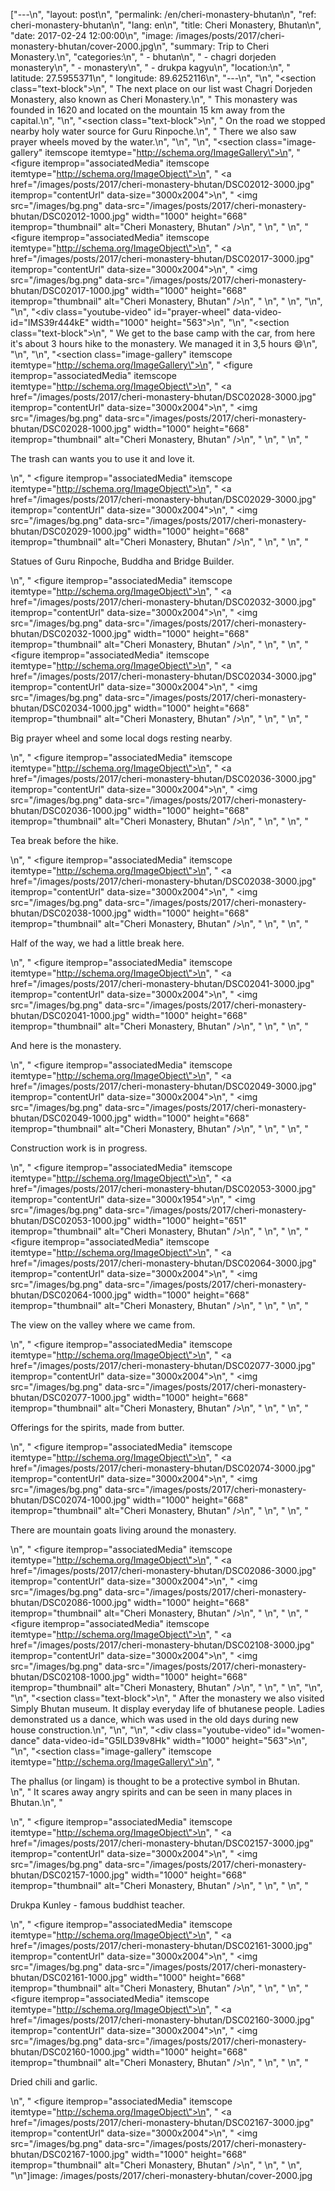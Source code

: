 ["---\n", "layout:     post\n", "permalink:  /en/cheri-monastery-bhutan\n", "ref:        cheri-monastery-bhutan\n", "lang:       en\n", "title:      Cheri Monastery, Bhutan\n", "date:       2017-02-24 12:00:00\n", "image:      /images/posts/2017/cheri-monastery-bhutan/cover-2000.jpg\n", "summary:    Trip to Cheri Monastery.\n", "categories:\n", "  - bhutan\n", "  - chagri dorjeden monastery\n", "  - monastery\n", "  - drukpa kagyu\n", "location:\n", "  latitude:  27.5955371\n", "  longitude: 89.6252116\n", "---\n", "\n", "<section class=\"text-block\">\n", "  The next place on our list wast Chagri Dorjeden Monastery, also known as Cheri Monastery.\n", "  This monastery was founded in 1620 and located on the mountain 15 km away from the capital.\n", "</section>\n", "<section class=\"text-block\">\n", "  On the road we stopped nearby holy water source for Guru Rinpoche.\n", "  There we also saw prayer wheels moved by the water.\n", "</section>\n", "\n", "<section class=\"image-gallery\" itemscope itemtype=\"http://schema.org/ImageGallery\">\n", "  <figure itemprop=\"associatedMedia\" itemscope itemtype=\"http://schema.org/ImageObject\">\n", "    <a href=\"/images/posts/2017/cheri-monastery-bhutan/DSC02012-3000.jpg\" itemprop=\"contentUrl\" data-size=\"3000x2004\">\n", "      <img src=\"/images/bg.png\" data-src=\"/images/posts/2017/cheri-monastery-bhutan/DSC02012-1000.jpg\" width=\"1000\" height=\"668\" itemprop=\"thumbnail\" alt=\"Cheri Monastery, Bhutan\" />\n", "    </a>\n", "  </figure>\n", "  <figure itemprop=\"associatedMedia\" itemscope itemtype=\"http://schema.org/ImageObject\">\n", "    <a href=\"/images/posts/2017/cheri-monastery-bhutan/DSC02017-3000.jpg\" itemprop=\"contentUrl\" data-size=\"3000x2004\">\n", "      <img src=\"/images/bg.png\" data-src=\"/images/posts/2017/cheri-monastery-bhutan/DSC02017-1000.jpg\" width=\"1000\" height=\"668\" itemprop=\"thumbnail\" alt=\"Cheri Monastery, Bhutan\" />\n", "    </a>\n", "  </figure>\n", "</section>\n", "\n", "<div class=\"youtube-video\" id=\"prayer-wheel\" data-video-id=\"IMS39r444kE\" width=\"1000\" height=\"563\"></div>\n", "\n", "<section class=\"text-block\">\n", "  We get to the base camp with the car, from here it's about 3 hours hike to the monastery. We managed it in 3,5 hours :smile:\n", "</section>\n", "\n", "<section class=\"image-gallery\" itemscope itemtype=\"http://schema.org/ImageGallery\">\n", "  <figure itemprop=\"associatedMedia\" itemscope itemtype=\"http://schema.org/ImageObject\">\n", "    <a href=\"/images/posts/2017/cheri-monastery-bhutan/DSC02028-3000.jpg\" itemprop=\"contentUrl\" data-size=\"3000x2004\">\n", "      <img src=\"/images/bg.png\" data-src=\"/images/posts/2017/cheri-monastery-bhutan/DSC02028-1000.jpg\" width=\"1000\" height=\"668\" itemprop=\"thumbnail\" alt=\"Cheri Monastery, Bhutan\" />\n", "    </a>\n", "  </figure>\n", "  <p>The trash can wants you to use it and love it.</p>\n", "  <figure itemprop=\"associatedMedia\" itemscope itemtype=\"http://schema.org/ImageObject\">\n", "    <a href=\"/images/posts/2017/cheri-monastery-bhutan/DSC02029-3000.jpg\" itemprop=\"contentUrl\" data-size=\"3000x2004\">\n", "      <img src=\"/images/bg.png\" data-src=\"/images/posts/2017/cheri-monastery-bhutan/DSC02029-1000.jpg\" width=\"1000\" height=\"668\" itemprop=\"thumbnail\" alt=\"Cheri Monastery, Bhutan\" />\n", "    </a>\n", "  </figure>\n", "  <p>Statues of Guru Rinpoche, Buddha and Bridge Builder.</p>\n", "  <figure itemprop=\"associatedMedia\" itemscope itemtype=\"http://schema.org/ImageObject\">\n", "    <a href=\"/images/posts/2017/cheri-monastery-bhutan/DSC02032-3000.jpg\" itemprop=\"contentUrl\" data-size=\"3000x2004\">\n", "      <img src=\"/images/bg.png\" data-src=\"/images/posts/2017/cheri-monastery-bhutan/DSC02032-1000.jpg\" width=\"1000\" height=\"668\" itemprop=\"thumbnail\" alt=\"Cheri Monastery, Bhutan\" />\n", "    </a>\n", "  </figure>\n", "  <figure itemprop=\"associatedMedia\" itemscope itemtype=\"http://schema.org/ImageObject\">\n", "    <a href=\"/images/posts/2017/cheri-monastery-bhutan/DSC02034-3000.jpg\" itemprop=\"contentUrl\" data-size=\"3000x2004\">\n", "      <img src=\"/images/bg.png\" data-src=\"/images/posts/2017/cheri-monastery-bhutan/DSC02034-1000.jpg\" width=\"1000\" height=\"668\" itemprop=\"thumbnail\" alt=\"Cheri Monastery, Bhutan\" />\n", "    </a>\n", "  </figure>\n", "  <p>Big prayer wheel and some local dogs resting nearby.</p>\n", "  <figure itemprop=\"associatedMedia\" itemscope itemtype=\"http://schema.org/ImageObject\">\n", "    <a href=\"/images/posts/2017/cheri-monastery-bhutan/DSC02036-3000.jpg\" itemprop=\"contentUrl\" data-size=\"3000x2004\">\n", "      <img src=\"/images/bg.png\" data-src=\"/images/posts/2017/cheri-monastery-bhutan/DSC02036-1000.jpg\" width=\"1000\" height=\"668\" itemprop=\"thumbnail\" alt=\"Cheri Monastery, Bhutan\" />\n", "    </a>\n", "  </figure>\n", "  <p>Tea break before the hike.</p>\n", "  <figure itemprop=\"associatedMedia\" itemscope itemtype=\"http://schema.org/ImageObject\">\n", "    <a href=\"/images/posts/2017/cheri-monastery-bhutan/DSC02038-3000.jpg\" itemprop=\"contentUrl\" data-size=\"3000x2004\">\n", "      <img src=\"/images/bg.png\" data-src=\"/images/posts/2017/cheri-monastery-bhutan/DSC02038-1000.jpg\" width=\"1000\" height=\"668\" itemprop=\"thumbnail\" alt=\"Cheri Monastery, Bhutan\" />\n", "    </a>\n", "  </figure>\n", "  <p>Half of the way, we had a little break here.</p>\n", "  <figure itemprop=\"associatedMedia\" itemscope itemtype=\"http://schema.org/ImageObject\">\n", "    <a href=\"/images/posts/2017/cheri-monastery-bhutan/DSC02041-3000.jpg\" itemprop=\"contentUrl\" data-size=\"3000x2004\">\n", "      <img src=\"/images/bg.png\" data-src=\"/images/posts/2017/cheri-monastery-bhutan/DSC02041-1000.jpg\" width=\"1000\" height=\"668\" itemprop=\"thumbnail\" alt=\"Cheri Monastery, Bhutan\" />\n", "    </a>\n", "  </figure>\n", "  <p>And here is the monastery.</p>\n", "  <figure itemprop=\"associatedMedia\" itemscope itemtype=\"http://schema.org/ImageObject\">\n", "    <a href=\"/images/posts/2017/cheri-monastery-bhutan/DSC02049-3000.jpg\" itemprop=\"contentUrl\" data-size=\"3000x2004\">\n", "      <img src=\"/images/bg.png\" data-src=\"/images/posts/2017/cheri-monastery-bhutan/DSC02049-1000.jpg\" width=\"1000\" height=\"668\" itemprop=\"thumbnail\" alt=\"Cheri Monastery, Bhutan\" />\n", "    </a>\n", "  </figure>\n", "  <p>Construction work is in progress.</p>\n", "  <figure itemprop=\"associatedMedia\" itemscope itemtype=\"http://schema.org/ImageObject\">\n", "    <a href=\"/images/posts/2017/cheri-monastery-bhutan/DSC02053-3000.jpg\" itemprop=\"contentUrl\" data-size=\"3000x1954\">\n", "      <img src=\"/images/bg.png\" data-src=\"/images/posts/2017/cheri-monastery-bhutan/DSC02053-1000.jpg\" width=\"1000\" height=\"651\" itemprop=\"thumbnail\" alt=\"Cheri Monastery, Bhutan\" />\n", "    </a>\n", "  </figure>\n", "  <figure itemprop=\"associatedMedia\" itemscope itemtype=\"http://schema.org/ImageObject\">\n", "    <a href=\"/images/posts/2017/cheri-monastery-bhutan/DSC02064-3000.jpg\" itemprop=\"contentUrl\" data-size=\"3000x2004\">\n", "      <img src=\"/images/bg.png\" data-src=\"/images/posts/2017/cheri-monastery-bhutan/DSC02064-1000.jpg\" width=\"1000\" height=\"668\" itemprop=\"thumbnail\" alt=\"Cheri Monastery, Bhutan\" />\n", "    </a>\n", "  </figure>\n", "  <p>The view on the valley where we came from.</p>\n", "  <figure itemprop=\"associatedMedia\" itemscope itemtype=\"http://schema.org/ImageObject\">\n", "    <a href=\"/images/posts/2017/cheri-monastery-bhutan/DSC02077-3000.jpg\" itemprop=\"contentUrl\" data-size=\"3000x2004\">\n", "      <img src=\"/images/bg.png\" data-src=\"/images/posts/2017/cheri-monastery-bhutan/DSC02077-1000.jpg\" width=\"1000\" height=\"668\" itemprop=\"thumbnail\" alt=\"Cheri Monastery, Bhutan\" />\n", "    </a>\n", "  </figure>\n", "  <p>Offerings for the spirits, made from butter.</p>\n", "  <figure itemprop=\"associatedMedia\" itemscope itemtype=\"http://schema.org/ImageObject\">\n", "    <a href=\"/images/posts/2017/cheri-monastery-bhutan/DSC02074-3000.jpg\" itemprop=\"contentUrl\" data-size=\"3000x2004\">\n", "      <img src=\"/images/bg.png\" data-src=\"/images/posts/2017/cheri-monastery-bhutan/DSC02074-1000.jpg\" width=\"1000\" height=\"668\" itemprop=\"thumbnail\" alt=\"Cheri Monastery, Bhutan\" />\n", "    </a>\n", "  </figure>\n", "  <p>There are mountain goats living around the monastery.</p>\n", "  <figure itemprop=\"associatedMedia\" itemscope itemtype=\"http://schema.org/ImageObject\">\n", "    <a href=\"/images/posts/2017/cheri-monastery-bhutan/DSC02086-3000.jpg\" itemprop=\"contentUrl\" data-size=\"3000x2004\">\n", "      <img src=\"/images/bg.png\" data-src=\"/images/posts/2017/cheri-monastery-bhutan/DSC02086-1000.jpg\" width=\"1000\" height=\"668\" itemprop=\"thumbnail\" alt=\"Cheri Monastery, Bhutan\" />\n", "    </a>\n", "  </figure>\n", "  <figure itemprop=\"associatedMedia\" itemscope itemtype=\"http://schema.org/ImageObject\">\n", "    <a href=\"/images/posts/2017/cheri-monastery-bhutan/DSC02108-3000.jpg\" itemprop=\"contentUrl\" data-size=\"3000x2004\">\n", "      <img src=\"/images/bg.png\" data-src=\"/images/posts/2017/cheri-monastery-bhutan/DSC02108-1000.jpg\" width=\"1000\" height=\"668\" itemprop=\"thumbnail\" alt=\"Cheri Monastery, Bhutan\" />\n", "    </a>\n", "  </figure>\n", "</section>\n", "\n", "<section class=\"text-block\">\n", "  After the monastery we also visited Simply Bhutan museum. It display everyday life of bhutanese people. Ladies demonstrated us a dance, which was used in the old days during new house construction.\n", "</section>\n", "\n", "<div class=\"youtube-video\" id=\"women-dance\" data-video-id=\"G5lLD39v8Hk\" width=\"1000\" height=\"563\"></div>\n", "\n", "<section class=\"image-gallery\" itemscope itemtype=\"http://schema.org/ImageGallery\">\n", "  <p>The phallus (or lingam) is thought to be a protective symbol in Bhutan.<br/>\n", "    It scares away angry spirits and can be seen in many places in Bhutan.\n", "  </p>\n", "  <figure itemprop=\"associatedMedia\" itemscope itemtype=\"http://schema.org/ImageObject\">\n", "    <a href=\"/images/posts/2017/cheri-monastery-bhutan/DSC02157-3000.jpg\" itemprop=\"contentUrl\" data-size=\"3000x2004\">\n", "      <img src=\"/images/bg.png\" data-src=\"/images/posts/2017/cheri-monastery-bhutan/DSC02157-1000.jpg\" width=\"1000\" height=\"668\" itemprop=\"thumbnail\" alt=\"Cheri Monastery, Bhutan\" />\n", "    </a>\n", "  </figure>\n", "  <p>Drukpa Kunley - famous buddhist teacher.</p>\n", "  <figure itemprop=\"associatedMedia\" itemscope itemtype=\"http://schema.org/ImageObject\">\n", "    <a href=\"/images/posts/2017/cheri-monastery-bhutan/DSC02161-3000.jpg\" itemprop=\"contentUrl\" data-size=\"3000x2004\">\n", "      <img src=\"/images/bg.png\" data-src=\"/images/posts/2017/cheri-monastery-bhutan/DSC02161-1000.jpg\" width=\"1000\" height=\"668\" itemprop=\"thumbnail\" alt=\"Cheri Monastery, Bhutan\" />\n", "    </a>\n", "  </figure>\n", "  <figure itemprop=\"associatedMedia\" itemscope itemtype=\"http://schema.org/ImageObject\">\n", "    <a href=\"/images/posts/2017/cheri-monastery-bhutan/DSC02160-3000.jpg\" itemprop=\"contentUrl\" data-size=\"3000x2004\">\n", "      <img src=\"/images/bg.png\" data-src=\"/images/posts/2017/cheri-monastery-bhutan/DSC02160-1000.jpg\" width=\"1000\" height=\"668\" itemprop=\"thumbnail\" alt=\"Cheri Monastery, Bhutan\" />\n", "    </a>\n", "  </figure>\n", "  <p>Dried chili and garlic.</p>\n", "  <figure itemprop=\"associatedMedia\" itemscope itemtype=\"http://schema.org/ImageObject\">\n", "    <a href=\"/images/posts/2017/cheri-monastery-bhutan/DSC02167-3000.jpg\" itemprop=\"contentUrl\" data-size=\"3000x2004\">\n", "      <img src=\"/images/bg.png\" data-src=\"/images/posts/2017/cheri-monastery-bhutan/DSC02167-1000.jpg\" width=\"1000\" height=\"668\" itemprop=\"thumbnail\" alt=\"Cheri Monastery, Bhutan\" />\n", "    </a>\n", "  </figure>\n", "</section>\n"]image:      /images/posts/2017/cheri-monastery-bhutan/cover-2000.jpg
